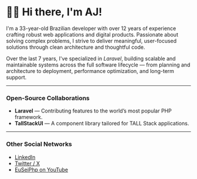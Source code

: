 # 👋🏻 Hi there, I'm AJ!

I'm a 33-year-old Brazilian developer with over 12 years of experience crafting robust web applications and digital products. Passionate about solving complex problems, I strive to deliver meaningful, user-focused solutions through clean architecture and thoughtful code.

Over the last 7 years, I've specialized in *Laravel*, building scalable and maintainable systems across the full software lifecycle — from planning and architecture to deployment, performance optimization, and long-term support.

---

### Open-Source Collaborations

- **Laravel** — Contributing features to the world’s most popular PHP framework.
- **TallStackUI** — A component library tailored for TALL Stack applications.

---

### Other Social Networks

- [LinkedIn](https://linkedin.com/in/devajmeireles)
- [Twitter / X](https://x.com/devajmeireles)
- [EuSeiPhp on YouTube](https://youtube.com/@euseiphp)
